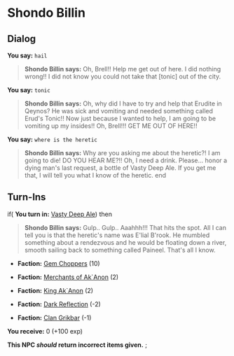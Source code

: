 # Shondo Billin


## Dialog

**You say:** `hail`



>**Shondo Billin says:** Oh, Brell!! Help me get out of here. I did nothing wrong!! I did not know you could not take that [tonic] out of the city.

**You say:** `tonic`



>**Shondo Billin says:** Oh, why did I have to try and help that Erudite in Qeynos? He was sick and vomiting and needed something called Erud's Tonic!! Now just because I wanted to help, I am going to be vomiting up my insides!! Oh, Brell!!! GET ME OUT OF HERE!!

**You say:** `where is the heretic`



>**Shondo Billin says:** Why are you asking me about the heretic?! I am going to die! DO YOU HEAR ME?!! Oh, I need a drink. Please... honor a dying man's last request, a bottle of Vasty Deep Ale. If you get me that, I will tell you what I know of the heretic.
end

## Turn-Ins




if( **You turn in:** [Vasty Deep Ale](/item/13126)) then


>**Shondo Billin says:** Gulp.. Gulp.. Aaahhh!!! That hits the spot. All I can tell you is that the heretic's name was E'lial B'rook. He mumbled something about a rendezvous and he would be floating down a river, smooth sailing back to something called Paineel. That's all I know.





* __Faction:__ [Gem Choppers](/faction/255) (10)


* __Faction:__ [Merchants of Ak`Anon](/faction/288) (2)


* __Faction:__ [King Ak`Anon](/faction/333) (2)


* __Faction:__ [Dark Reflection](/faction/238) (-2)


* __Faction:__ [Clan Grikbar](/faction/1604) (-1)


 **You receive:** 0 (+100 exp)

**This NPC *should* return incorrect items given.**
;

